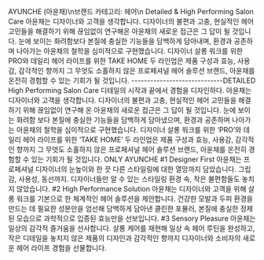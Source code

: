 AYUNCHE (아윤채)\n브랜드 카테고리: 헤어\n Detailed & High Performing Salon Care 아윤채는 디자이너와 고객을 생각합니다. 디자이너의 불편과 고충, 현실적인 헤어 고민들을 해결하기 위해 끊임없이 연구해온 아윤채의 새로운 접근은 그 답이 될 것입니다. 눈에 보이는 화려함보다 본질에 충실한 기능들을 담백하게 담아내며, 환경과 공존하며 나아가는 아윤채의 철학을 심미적으로 구현했습니다. 디자이너 살롱 워크를 위한 PRO와 데일리 헤어 라이프를 위한 TAKE HOME 두 라인업은 제품 구성과 효능, 사용감, 감각적인 향까지 그 무엇도 소홀하지 않은 프로페셔널 헤어 솔루션 브랜드, 아윤채를 온전히 경험할 수 있는 기회가 될 것입니다. -----------------------------DETAILED High Performing Salon Care 디테일의 시작과 끝에서 경험을 디자인하다. 아윤채는 디자이너와 고객을 생각합니다. 디자이너의 불편과 고충, 현실적인 헤어 고민들을 해결하기 위해 끊임없이 연구해 온 아윤채의 새로운 접근은 그 답이 될 것입니다. 눈에 보이는 화려함 보다 본질에 충실한 기능들을 담백하게 담아냈으며, 환경과 공존하며 나아가는 아윤채의 철학을 심미적으로 구현했습니다. 디자이너 살롱 워크를 위한 ‘PRO’와 데일리 헤어 라이프를 위한 ‘TAKE HOME’ 두 라인업은 제품 구성과 효능, 사용감, 감각적인 향까지 그 무엇도 소홀하지 않은 프로페셔널 헤어 솔루션 브랜드, 아윤채를 온전히 경험할 수 있는 기회가 될 것입니다.  ONLY AYUNCHE #1 Designer First 아윤채는 프로페셔널 디자이너의 눈높이와 한 끗 다른 스타일링에 대한 열망까지 담았습니다. 그립감, 사용성, 동선까지. 디자이너들만 알 수 있는 스타일링 환경 속, 작은 불편함들도 놓치지 않았습니다. #2 High Performance Solution 아윤채는 디자이너와 고객을 위해 살롱 워크를 기본으로 한 체계적인 헤어 솔루션을 제안합니다. 건강한 모발과 두피 환경을 만드는 데 필요한 성분만을 엄선해 담백하게 담아낸 클린한 포뮬러, 본질에 충실한 정제된 모습으로 과학적으로 입증된 효능만을 선보입니다. #3 Sensory Pleasure 아윤채는 일상의 감각적 즐거움을 선사합니다. 살롱 케어를 재현해 일상 속 헤어 루틴을 완성하고, 작은 디테일을 놓치지 않은 제품의 디자인과 감각적인 향까지 디자이너와 소비자의 새로운 헤어 라이프 경험을 선물합니다.